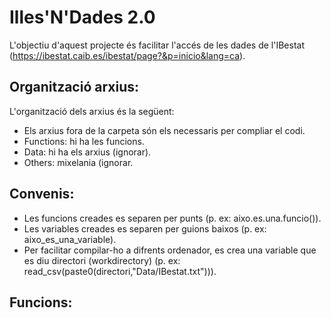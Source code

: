 # Illes'N'Dades 2.0

L'objectiu d'aquest projecte és facilitar l'accés de les dades de l'IBestat (https://ibestat.caib.es/ibestat/page?&p=inicio&lang=ca).

## Organització arxius:
L'organització dels arxius és la següent:
- Els arxius fora de la carpeta són els necessaris per compliar el codi.
- Functions: hi ha les funcions. 
- Data: hi ha els arxius (ignorar).
- Others: mixelania (ignorar.

## Convenis:
- Les funcions creades es separen per punts (p. ex: aixo.es.una.funcio()).
- Les variables creades es separen per guions baixos (p. ex: aixo_es_una_variable).
- Per facilitar compilar-ho a difrents ordenador, es crea una variable que es diu directori (workdirectory) (p. ex: read_csv(paste0(directori,"Data/IBestat.txt"))).

## Funcions:
